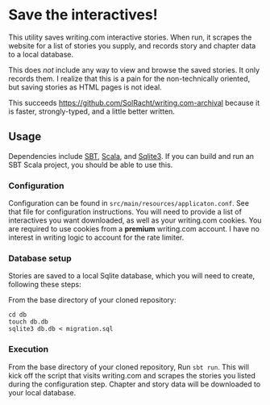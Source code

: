 # Save the interactives!

This utility saves writing.com interactive stories. When run, it scrapes the website for a list of stories you supply, and records story and chapter data to a local database.

This does _not_ include any way to view and browse the saved stories. It only records them. I realize that this is a pain for the non-technically oriented, but saving stories as HTML pages is not ideal.

This succeeds https://github.com/SolRacht/writing.com-archival because it is faster, strongly-typed, and a little better written.


## Usage

Dependencies include [SBT](https://www.scala-sbt.org/), [Scala](https://scala-lang.org/), and [Sqlite3](https://sqlite.org/index.html). If you can build and run an SBT Scala project, you should be able to use this.

### Configuration

Configuration can be found in `src/main/resources/applicaton.conf`. See that file for configuration instructions. You will need to provide a list of interactives you want downloaded, as well as your writing.com cookies. You are required to use cookies from a **premium** writing.com account. I have no interest in writing logic to account for the rate limiter.

### Database setup

Stories are saved to a local Sqlite database, which you will need to create, following these steps:

From the base directory of your cloned repository:

```
cd db
touch db.db
sqlite3 db.db < migration.sql
```

### Execution

From the base directory of your cloned repository, Run `sbt run`. This will kick off the script that visits writing.com and scrapes the stories you listed during the configuration step. Chapter and story data will be downloaded to your local database.
